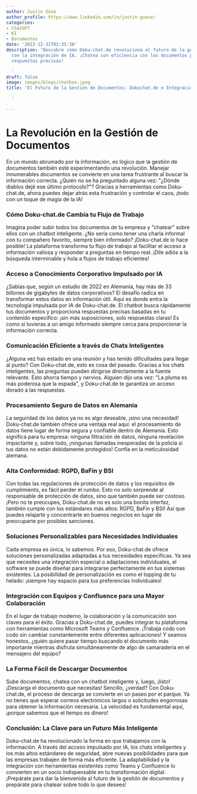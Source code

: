 ```yaml
---
author: Justin Güse
author_profile: https://www.linkedin.com/in/justin-guese/
categories:
- ChatGPT
- KI
- Documentos
date: '2023-12-31T02:35:38'
description: 'Descubre cómo Doku-chat.de revoluciona el futuro de la gestión de documentos
  con la integración de IA. ¡Chatea con eficiencia con los documentos para obtener
  respuestas precisas!

  '
draft: false
image: images/blogs/chatbox.jpeg
title: 'El Futuro de la Gestión de Documentos: Dokuchat.de e Integración de IA

  '

---
```

# La Revolución en la Gestión de Documentos

En un mundo abrumado por la información, es lógico que la gestión de documentos también esté experimentando una revolución. Manejar innumerables documentos se convierte en una tarea frustrante al buscar la información correcta. ¿Quién no se ha preguntado alguna vez: "¿Dónde diablos dejé ese último protocolo?"? Gracias a herramientas como Doku-chat.de, ahora puedes dejar atrás esta frustración y controlar el caos, ¡todo con un toque de magia de la IA!

### Cómo Doku-chat.de Cambia tu Flujo de Trabajo

Imagina poder subir todos los documentos de tu empresa y "chatear" sobre ellos con un chatbot inteligente. ¿No sería como tener una charla informal con tu compañero favorito, siempre bien informado? ¡Doku-chat.de lo hace posible! La plataforma transforma tu flujo de trabajo al facilitar el acceso a información valiosa y responder a preguntas en tiempo real. ¡Dile adiós a la búsqueda interminable y hola a flujos de trabajo eficientes!

### Acceso a Conocimiento Corporativo Impulsado por IA

¿Sabías que, según un estudio de 2022 en Alemania, hay más de 33 billones de gigabytes de datos corporativos? El desafío radica en transformar estos datos en información útil. Aquí es donde entra la tecnología impulsada por IA de Doku-chat.de. El chatbot busca rápidamente tus documentos y proporciona respuestas precisas basadas en tu contenido específico: ¡sin más suposiciones, solo respuestas claras! Es como si tuvieras a un amigo informado siempre cerca para proporcionar la información correcta.

### Comunicación Eficiente a través de Chats Inteligentes

¿Alguna vez has estado en una reunión y has tenido dificultades para llegar al punto? Con Doku-chat.de, esto es cosa del pasado. Gracias a los chats inteligentes, las preguntas pueden dirigirse directamente a la fuente relevante. Esto ahorra tiempo y nervios. Alguien dijo una vez: "La pluma es más poderosa que la espada", y Doku-chat.de te garantiza un acceso dorado a las respuestas.

### Procesamiento Seguro de Datos en Alemania

La seguridad de los datos ya no es algo deseable, ¡sino una necesidad! Doku-chat.de también ofrece una ventaja real aquí: el procesamiento de datos tiene lugar de forma segura y confiable dentro de Alemania. Esto significa para tu empresa: ninguna filtración de datos, ninguna revelación impactante y, sobre todo, ¡ningunas llamadas inesperadas de la policía si tus datos no están debidamente protegidos! Confía en la meticulosidad alemana.

### Alta Conformidad: RGPD, BaFin y BSI

Con todas las regulaciones de protección de datos y los requisitos de cumplimiento, es fácil perder el rumbo. Esto no solo sorprende al responsable de protección de datos, sino que también puede ser costoso. ¡Pero no te preocupes, Doku-chat.de no es solo una bonita interfaz, también cumple con los estándares más altos: RGPD, BaFin y BSI! Así que puedes relajarte y concentrarte en buenos negocios en lugar de preocuparte por posibles sanciones.

### Soluciones Personalizables para Necesidades Individuales

Cada empresa es única, lo sabemos. Por eso, Doku-chat.de ofrece soluciones personalizadas adaptadas a tus necesidades específicas. Ya sea que necesites una integración especial o adaptaciones individuales, el software se puede diseñar para integrarse perfectamente en tus sistemas existentes. La posibilidad de personalización es como el topping de tu helado: ¡siempre hay espacio para tus preferencias individuales!

### Integración con Equipos y Confluence para una Mayor Colaboración

En el lugar de trabajo moderno, la colaboración y la comunicación son claves para el éxito. Gracias a Doku-chat.de, puedes integrar tu plataforma con herramientas como Microsoft Teams y Confluence. ¡Trabaja codo con codo sin cambiar constantemente entre diferentes aplicaciones! Y seamos honestos, ¿quién quiere pasar tiempo buscando el documento más importante mientras disfruta simultáneamente de algo de camaradería en el mensajero del equipo?

### La Forma Fácil de Descargar Documentos

Sube documentos, chatea con un chatbot inteligente y, luego, ¡listo! ¡Descarga el documento que necesitas! Sencillo, ¿verdad? Con Doku-chat.de, el proceso de descarga se convierte en un paseo por el parque. Ya no tienes que esperar correos electrónicos largos o solicitudes engorrosas para obtener la información necesaria. La velocidad es fundamental aquí, ¡porque sabemos que el tiempo es dinero!

### Conclusión: La Clave para un Futuro Más Inteligente

Doku-chat.de ha revolucionado la forma en que trabajamos con la información. A través del acceso impulsado por IA, los chats inteligentes y los más altos estándares de seguridad, abre nuevas posibilidades para que las empresas trabajen de forma más eficiente. La adaptabilidad y la integración con herramientas existentes como Teams y Confluence lo convierten en un socio indispensable en tu transformación digital. ¡Prepárate para dar la bienvenida al futuro de la gestión de documentos y prepárate para chatear sobre todo lo que desees!
